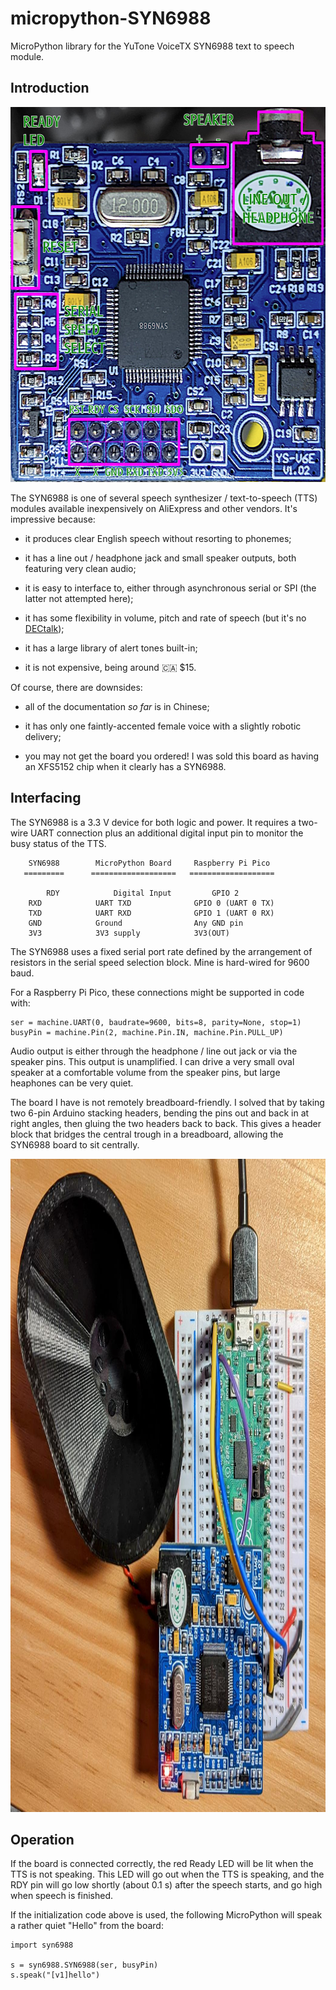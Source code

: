 # micropython-SYN6988
MicroPython library for the YuTone VoiceTX SYN6988 text to speech module.


## Introduction 

<img src="images/syn6988-front.webp" width="628" height="600"
alt="blue circuit board with central processor chip and audio outputs"
/>

The SYN6988 is one of several speech synthesizer / text-to-speech
(TTS) modules available inexpensively on AliExpress and other
vendors. It's impressive because:

* it produces clear English speech without resorting to phonemes;

* it has a line out / headphone jack and small speaker outputs, both
  featuring very clean audio;
  
* it is easy to interface to, either through asynchronous serial or
  SPI (the latter not attempted here);
  
* it has some flexibility in volume, pitch and rate of speech (but
  it's no [DECtalk](https://github.com/dectalk/dectalk));
  
* it has a large library of alert tones built-in;
  
* it is not expensive, being around 🇨🇦 $15.

Of course, there are downsides:

* all of the documentation *so far* is in Chinese;

* it has only one faintly-accented female voice with a slightly robotic
  delivery;
  
* you may not get the board you ordered! I was sold this board as
  having an XFS5152 chip when it clearly has a SYN6988.
  
## Interfacing

The SYN6988 is a 3.3 V device for both logic and power. It requires a
two-wire UART connection plus an additional digital input pin to
monitor the busy status of the TTS.

        SYN6988        MicroPython Board     Raspberry Pi Pico
	   =========      ===================   ===================
	   
	        RDY            Digital Input         GPIO 2
		RXD            UART TXD              GPIO 0 (UART 0 TX)
		TXD            UART RXD              GPIO 1 (UART 0 RX)
		GND            Ground                Any GND pin
		3V3            3V3 supply            3V3(OUT)
		
The SYN6988 uses a fixed serial port rate defined by the arrangement
of resistors in the serial speed selection block. Mine is hard-wired
for 9600 baud.

For a Raspberry Pi Pico, these connections might be supported in code
with:

```python3
ser = machine.UART(0, baudrate=9600, bits=8, parity=None, stop=1)
busyPin = machine.Pin(2, machine.Pin.IN, machine.Pin.PULL_UP)

```

Audio output is either through the headphone / line out jack or via
the speaker pins. This output is unamplified. I can drive a very small
oval speaker at a comfortable volume from the speaker pins, but large
heaphones can be very quiet.

The board I have is not remotely breadboard-friendly. I solved that by
taking two 6-pin Arduino stacking headers, bending the pins out and
back in at right angles, then gluing the two headers back to
back. This gives a header block that bridges the central trough in a
breadboard, allowing the SYN6988 board to sit centrally.

<img src="images/syn6988_pico.jpg" width="1045" height="1045"
alt="SYNC6988 with Raspberry Pi Pico and small speaker" />

## Operation

If the board is connected correctly, the red Ready LED will be lit
when the TTS is not speaking. This LED will go out when the TTS is
speaking, and the RDY pin will go low shortly (about 0.1 s) after the
speech starts, and go high when speech is finished.

If the initialization code above is used, the following MicroPython
will speak a rather quiet "Hello" from the board:

```python3
import syn6988

s = syn6988.SYN6988(ser, busyPin)
s.speak("[v1]hello")
```

